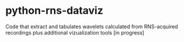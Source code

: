 # python-rns-dataviz
Code that extract and tabulates wavelets calculated from RNS-acquired recordings plus additional vizualization tools
[in progress]
